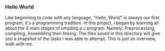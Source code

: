 ### Hello World ###
Like beginining to code with any language, "Hello, World" is always our first program, it's a programming tradition. 
In this project, i began by learning all about the 4 main stages of ompiling a c program. Namely:  Preprocessing, compiling, Assembling then linking.
The files saved in this directory will give you a snapshot of the tasks i was able to attempt. This is just an overview, walk with me.

